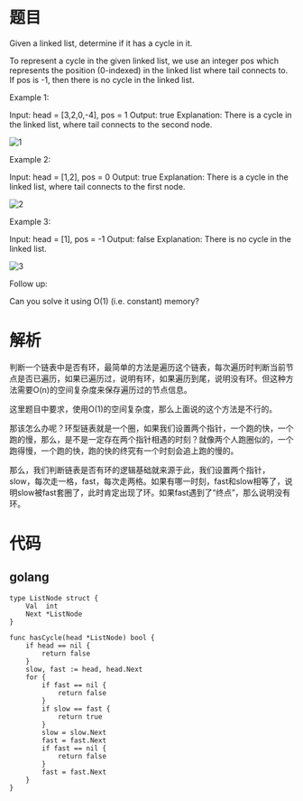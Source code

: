 # 题目

Given a linked list, determine if it has a cycle in it.

To represent a cycle in the given linked list, we use an integer pos which represents the position (0-indexed) in the linked list where tail connects to. If pos is -1, then there is no cycle in the linked list.

Example 1:

Input: head = [3,2,0,-4], pos = 1
Output: true
Explanation: There is a cycle in the linked list, where tail connects to the second node.

![1](https://img001-10042971.cos.ap-shanghai.myqcloud.com/leetcode/circularlinkedlist.png)

Example 2:

Input: head = [1,2], pos = 0
Output: true
Explanation: There is a cycle in the linked list, where tail connects to the first node.

![2](https://img001-10042971.cos.ap-shanghai.myqcloud.com/leetcode/circularlinkedlist_test2.png)

Example 3:

Input: head = [1], pos = -1
Output: false
Explanation: There is no cycle in the linked list.

![3](https://img001-10042971.cos.ap-shanghai.myqcloud.com/leetcode/circularlinkedlist_test3.png)

Follow up:

Can you solve it using O(1) (i.e. constant) memory?

# 解析

判断一个链表中是否有环，最简单的方法是遍历这个链表，每次遍历时判断当前节点是否已遍历，如果已遍历过，说明有环，如果遍历到尾，说明没有环。但这种方法需要O(n)的空间复杂度来保存遍历过的节点信息。

这里题目中要求，使用O(1)的空间复杂度，那么上面说的这个方法是不行的。

那该怎么办呢？环型链表就是一个圈，如果我们设置两个指针，一个跑的快，一个跑的慢，那么，是不是一定存在两个指针相遇的时刻？就像两个人跑圈似的，一个跑得慢，一个跑的快，跑的快的终究有一个时刻会追上跑的慢的。

那么，我们判断链表是否有环的逻辑基础就来源于此，我们设置两个指针，slow，每次走一格，fast，每次走两格。如果有哪一时刻，fast和slow相等了，说明slow被fast套圈了，此时肯定出现了环。如果fast遇到了“终点”，那么说明没有环。

# 代码

## golang

```golang
type ListNode struct {
    Val  int
    Next *ListNode
}

func hasCycle(head *ListNode) bool {
    if head == nil {
        return false
    }
    slow, fast := head, head.Next
    for {
        if fast == nil {
            return false
        }
        if slow == fast {
            return true
        }
        slow = slow.Next
        fast = fast.Next
        if fast == nil {
            return false
        }
        fast = fast.Next
    }
}

```
